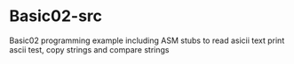 # Basic02-src
Basic02 programming example including ASM stubs to read asicii text
print ascii test, copy strings and compare strings

